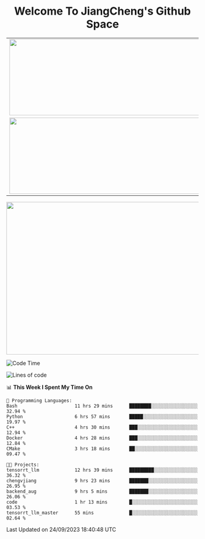 <h1 align="center">Welcome To JiangCheng's Github Space</h1>

<table align="center" frame="void" rules="none" >
  <tr>
    <td>
      <div align="center"> <img height="200px" width="500px"  src="https://github-readme-stats.vercel.app/api?username=thisjiang&hide_title=true&hide_border=true&layout=compact&show_icons=trueline_height=21&text_color=000&icon_color=000&bg_color=0,ea6161,ffc64d,fffc4d,52fa5a&theme=graywhite" /> </div>
    </td>
    <td>
      <div align="center"> <img height="200px" width="500px" src="https://github-readme-stats.vercel.app/api/top-langs/?username=thisjiang&hide_title=true&hide_border=true&layout=compact&langs_count=6&text_color=000&icon_color=fff&bg_color=0,52fa5a,4dfcff,c64dff&theme=graywhite" /> </div>
    </td>
  </tr>
  <tr>
    <td>
      <div align="center"> <img height="200px" width="500px" src="https://github-readme-streak-stats.herokuapp.com/?user=thisjiang&hide_title=true&hide_border=true&layout=compact&langs_count=6" /> </div>
    </td>
    <td>
      <div align="center"> 
      <a href="https://github.com/" target="_blank"><img style="margin: 10px" src="https://profilinator.rishav.dev/skills-assets/git-scm-icon.svg" alt="Git" height="50" /></a>  
      <a href="https://www.linux.org/" target="_blank"><img style="margin: 10px" src="https://profilinator.rishav.dev/skills-assets/linux-original.svg" alt="Linux" height="50" /></a>  
      <a href="https://www.gnu.org/software/bash/" target="_blank"><img style="margin: 10px" src="https://profilinator.rishav.dev/skills-assets/gnu_bash-icon.svg" alt="Bash" height="50" /></a>  
      </div>
    </td>
  </tr>
</table>

<div align="center"> <img height="400px" width="1000px" src="https://github-readme-activity-graph.cyclic.app/graph?username=thisjiang&theme=react&hide_title=true&hide_border=true&layout=compact&langs_count=6" /> </div></td>

<!--START_SECTION:waka-->
![Code Time](http://img.shields.io/badge/Code%20Time-303%20hrs%207%20mins-blue)

![Lines of code](https://img.shields.io/badge/From%20Hello%20World%20I%27ve%20Written-596.4%20thousand%20lines%20of%20code-blue)

📊 **This Week I Spent My Time On** 

```text
💬 Programming Languages: 
Bash                     11 hrs 29 mins      ████████░░░░░░░░░░░░░░░░░   32.94 % 
Python                   6 hrs 57 mins       █████░░░░░░░░░░░░░░░░░░░░   19.97 % 
C++                      4 hrs 30 mins       ███░░░░░░░░░░░░░░░░░░░░░░   12.94 % 
Docker                   4 hrs 28 mins       ███░░░░░░░░░░░░░░░░░░░░░░   12.84 % 
CMake                    3 hrs 18 mins       ██░░░░░░░░░░░░░░░░░░░░░░░   09.47 % 

🐱‍💻 Projects: 
tensorrt_llm             12 hrs 39 mins      █████████░░░░░░░░░░░░░░░░   36.32 % 
chengvjiang              9 hrs 23 mins       ███████░░░░░░░░░░░░░░░░░░   26.95 % 
backend_aug              9 hrs 5 mins        ███████░░░░░░░░░░░░░░░░░░   26.06 % 
code                     1 hr 13 mins        █░░░░░░░░░░░░░░░░░░░░░░░░   03.53 % 
tensorrt_llm_master      55 mins             █░░░░░░░░░░░░░░░░░░░░░░░░   02.64 % 
```


 Last Updated on 24/09/2023 18:40:48 UTC
<!--END_SECTION:waka-->
